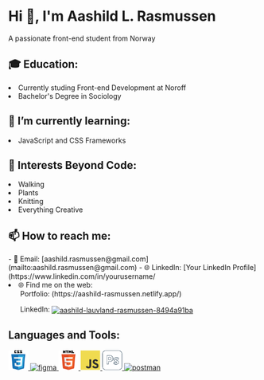 <h1 align="left">Hi 👋, I'm Aashild L. Rasmussen</h1>
<p align="left">A passionate front-end student from Norway</p>

<h2 align="left"> 🎓 Education:</h2>
<li> Currently studing Front-end Development at Noroff </li>
<li> Bachelor's Degree in Sociology </li>

<h2 align="left">🌱 I’m currently learning:</h2>
<li> JavaScript and CSS Frameworks </li>

<h2 align="left">🚀 Interests Beyond Code:</h2>
<li> Walking </li>
<li> Plants </li>
<li> Knitting </li>
<li> Everything Creative </li>


<h2 align="left">📫 How to reach me:</h2>
- 📧 Email: [aashild.rasmussen@gmail.com](mailto:aashild.rasmussen@gmail.com)
- 🌐 LinkedIn: [Your LinkedIn Profile](https://www.linkedin.com/in/yourusername/</li>
<li> 🌐 Find me on the web: <ul> Portfolio: (https://aashild-rasmussen.netlify.app/) </ul><ul> LinkedIn: <a href="https://linkedin.com/in/aashild-lauvland-rasmussen-8494a91ba" target="blank"><img align="center" src="https://raw.githubusercontent.com/rahuldkjain/github-profile-readme-generator/master/src/images/icons/Social/linked-in-alt.svg" alt="aashild-lauvland-rasmussen-8494a91ba" height="30" width="40" /></a>
</p></ul>


<h2 align="left">Languages and Tools:</h2>
<p align="left"> <a href="https://www.w3schools.com/css/" target="_blank" rel="noreferrer"> <img src="https://raw.githubusercontent.com/devicons/devicon/master/icons/css3/css3-original-wordmark.svg" alt="css3" width="40" height="40"/> </a> <a href="https://www.figma.com/" target="_blank" rel="noreferrer"> <img src="https://www.vectorlogo.zone/logos/figma/figma-icon.svg" alt="figma" width="40" height="40"/> </a> <a href="https://www.w3.org/html/" target="_blank" rel="noreferrer"> <img src="https://raw.githubusercontent.com/devicons/devicon/master/icons/html5/html5-original-wordmark.svg" alt="html5" width="40" height="40"/> </a> <a href="https://developer.mozilla.org/en-US/docs/Web/JavaScript" target="_blank" rel="noreferrer"> <img src="https://raw.githubusercontent.com/devicons/devicon/master/icons/javascript/javascript-original.svg" alt="javascript" width="40" height="40"/> </a> <a href="https://www.photoshop.com/en" target="_blank" rel="noreferrer"> <img src="https://raw.githubusercontent.com/devicons/devicon/master/icons/photoshop/photoshop-line.svg" alt="photoshop" width="40" height="40"/> </a> <a href="https://postman.com" target="_blank" rel="noreferrer"> <img src="https://www.vectorlogo.zone/logos/getpostman/getpostman-icon.svg" alt="postman" width="40" height="40"/> </a> </p>

